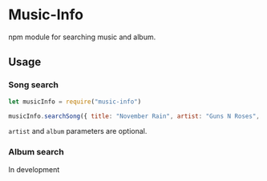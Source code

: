 # Music-Info
npm module for searching music and album.

## Usage

### Song search
```js
let musicInfo = require("music-info")

musicInfo.searchSong({ title: "November Rain", artist: "Guns N Roses", album: "Use Your Illusion I" }).then(console.log)
```
``artist`` and ``album`` parameters are optional.

### Album search

In development

